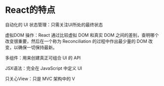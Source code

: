 # React的特点

自动化的 UI 状态管理：只需关注UI所处的最终状态

虚拟DOM 操作：React 通过比较虚拟 DOM 和真实 DOM 之间的差别，查明哪个改变很重要，然后在一个称为 Reconciliation 的过程中作出最少量的 DOM 改变，以确保一切保持最新。

多组件：用来创建真正可组合 UI 的 API

JSX语法：完全在 JavaScript 中定义 UI

只关心View：只是 MVC 架构中的 V
